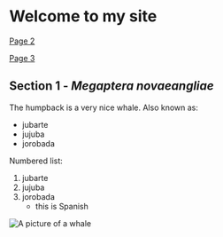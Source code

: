 # Welcome to my site
[Page 2](page2.md)

[Page 3](page3.md)

## Section 1 - _Megaptera_ _novaeangliae_
  The humpback is a very nice whale.
  Also known as:
  - jubarte
  - jujuba
  - jorobada

  Numbered list:
  1. jubarte
  2. jujuba
  3. jorobada
     - this is Spanish

![A picture of a whale](https://www.scubadiving.com/sites/scubadiving.com/files/styles/500_1x_/public/images/2021/03/humpback-whale-shutterstock-craig-lambert-photography.jpg?itok=NwrF-J7g&fc=50,50) 
<!-- add comment: maybe it works -->
